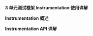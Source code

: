 **3 单元测试框架 Instrumentation 使用详解**


**Instrumentation 概述**  
    

**Instrumentation API 详解** 
    


    